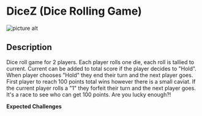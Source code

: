# DiceZ (Dice Rolling Game)

![picture alt](https://i.etsystatic.com/19743750/r/il/772fae/2237804558/il_794xN.2237804558_ffs5.jpg)

## Description

Dice roll game for 2 players. Each player rolls one die, each roll is tallied to current. Current can be added to total score if the player decides to "Hold". When player chooses "Hold" they end their turn and the next player goes. First player to reach 100 points total wins however there is a small caviat. If the current player rolls a "1" they forfeit their turn and the next player goes. It's a race to see who can get 100 points. Are you lucky enough?!

**Expected Challenges**
